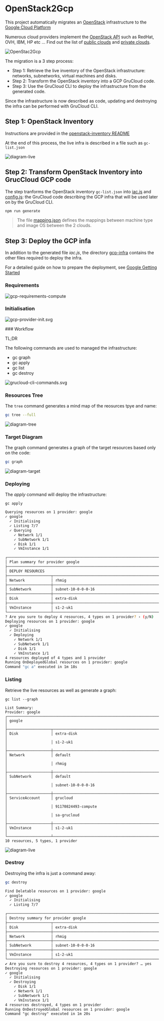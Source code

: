 # OpenStack2Gcp

This project automatically migrates an [OpenStack](https://www.openstack.org/) infrastructure to the [Google Cloud Platform](https://cloud.google.com/)

Numerous cloud providers implement the [OpenStack API](https://docs.openstack.org/api-quick-start/) such as RedHat, OVH, IBM, HP etc ... Find out the list of [public clouds](https://www.openstack.org/marketplace/public-clouds/) and [private clouds](https://www.openstack.org/marketplace/hosted-private-clouds/).

![OpenStac2Gcp](./OpenStack2GCP.svg)

The migration is a 3 step process:

- Step 1: Retrieve the live inventory of the OpenStack infrastructure: networks, subnetworks, virtual machines and disks.
- Step 2: Transform the OpenStack inventory into a GCP GruCloud code.
- Step 3: Use the GruCloud CLI to deploy the infrastructure from the generated code.

Since the infrastructure is now described as code, updating and destroying the infra can be performed with GruCloud CLI.

## Step 1: OpenStack Inventory

Instructions are provided in the [openstack-inventory README](./openstack-inventory/README.md)

At the end of this process, the live infra is described in a file such as `gc-list.json`

![diagram-live](openstack-inventory/diagram-live.svg)

## Step 2: Transform OpenStack Inventory into GrucCloud GCP code

The step tranforms the OpenStack inventory `gc-list.json` into [iac.js](./gcp-infra/iac.js) and [config.js](./gcp-infra/config.js): the GruCloud code describing the GCP infra that will be used later on by the GruCloud CLI.

```sh
npm run generate
```

> The file [mapping.json](./mapping.json) defines the mappings between machine type and image OS between the 2 clouds.

## Step 3: Deploy the GCP infa

In addition to the generated file _iac.js_, the directory [gcp-infra](./gcp-infra) contains the other files required to deploy the infra.

For a detailed guide on how to prepare the deployment, see [Google Getting Started](https://www.grucloud.com/docs/google/GoogleGettingStarted)

### Requirements

![gcp-requirements-compute](https://raw.githubusercontent.com/grucloud/grucloud/main/docusaurus/plantuml/gcp-requirements-compute.svg)

### Initialisation

![gcp-provider-init.svg](https://raw.githubusercontent.com/grucloud/grucloud/main/docusaurus/plantuml/gcp-provider-init.svg)

### Workflow

TL;DR

The following commands are used to managed the infrastructure:

- gc graph
- gc apply
- gc list
- gc destroy

![grucloud-cli-commands.svg](https://raw.githubusercontent.com/grucloud/grucloud/main/docusaurus/plantuml/grucloud-cli-commands.svg)

### Resources Tree

The `tree` command generates a mind map of the reosurces tpye and name:

```sh
gc tree --full
```

![diagram-tree](gcp-infra/resources-mindmap.svg)

### Target Diagram

The graph command generates a graph of the target resources based only on the code:

```sh
gc graph
```

![diagram-target](./gcp-infra/diagram-target.svg)

### Deploying

The _apply_ command will deploy the infrastructure:

```
gc apply
```

```sh
Querying resources on 1 provider: google
✓ google
  ✓ Initialising
  ✓ Listing 7/7
  ✓ Querying
    ✓ Network 1/1
    ✓ SubNetwork 1/1
    ✓ Disk 1/1
    ✓ VmInstance 1/1

┌────────────────────────────────────────────────────────────────────────────┐
│ Plan summary for provider google                                           │
├────────────────────────────────────────────────────────────────────────────┤
│ DEPLOY RESOURCES                                                           │
├────────────────────┬───────────────────────────────────────────────────────┤
│ Network            │ rhmig                                                 │
├────────────────────┼───────────────────────────────────────────────────────┤
│ SubNetwork         │ subnet-10-0-0-0-16                                    │
├────────────────────┼───────────────────────────────────────────────────────┤
│ Disk               │ extra-disk                                            │
├────────────────────┼───────────────────────────────────────────────────────┤
│ VmInstance         │ s1-2-uk1                                              │
└────────────────────┴───────────────────────────────────────────────────────┘
? Are you sure to deploy 4 resources, 4 types on 1 provider? › (y/N)
Deploying resources on 1 provider: google
✓ google
  ✓ Initialising
  ✓ Deploying
    ✓ Network 1/1
    ✓ SubNetwork 1/1
    ✓ Disk 1/1
    ✓ VmInstance 1/1
4 resources deployed of 4 types and 1 provider
Running OnDeployedGlobal resources on 1 provider: google
Command "gc a" executed in 1m 18s
```

### Listing

Retrieve the live resources as well as generate a graph:

```
gc list --graph
```

```
List Summary:
Provider: google
┌────────────────────────────────────────────────────────────────────────────┐
│ google                                                                     │
├────────────────────┬───────────────────────────────────────────────────────┤
│ Disk               │ extra-disk                                            │
│                    │ s1-2-uk1                                              │
├────────────────────┼───────────────────────────────────────────────────────┤
│ Network            │ default                                               │
│                    │ rhmig                                                 │
├────────────────────┼───────────────────────────────────────────────────────┤
│ SubNetwork         │ default                                               │
│                    │ subnet-10-0-0-0-16                                    │
├────────────────────┼───────────────────────────────────────────────────────┤
│ ServiceAccount     │ grucloud                                              │
│                    │ 91170824493-compute                                   │
│                    │ sa-grucloud                                           │
├────────────────────┼───────────────────────────────────────────────────────┤
│ VmInstance         │ s1-2-uk1                                              │
└────────────────────┴───────────────────────────────────────────────────────┘
10 resources, 5 types, 1 provider

```

![diagram-live](gcp-infra/diagram-live.svg)

### Destroy

Destroying the infra is just a command away:

```sh
gc destroy
```

```txt
Find Deletable resources on 1 provider: google
✓ google
  ✓ Initialising
  ✓ Listing 7/7

┌────────────────────────────────────────────────────────────────────────────┐
│ Destroy summary for provider google                                        │
├────────────────────┬───────────────────────────────────────────────────────┤
│ Disk               │ extra-disk                                            │
├────────────────────┼───────────────────────────────────────────────────────┤
│ Network            │ rhmig                                                 │
├────────────────────┼───────────────────────────────────────────────────────┤
│ SubNetwork         │ subnet-10-0-0-0-16                                    │
├────────────────────┼───────────────────────────────────────────────────────┤
│ VmInstance         │ s1-2-uk1                                              │
└────────────────────┴───────────────────────────────────────────────────────┘
✔ Are you sure to destroy 4 resources, 4 types on 1 provider? … yes
Destroying resources on 1 provider: google
✓ google
  ✓ Initialising
  ✓ Destroying
    ✓ Disk 1/1
    ✓ Network 1/1
    ✓ SubNetwork 1/1
    ✓ VmInstance 1/1
4 resources destroyed, 4 types on 1 provider
Running OnDestroyedGlobal resources on 1 provider: google
Command "gc destroy" executed in 1m 20s
```

